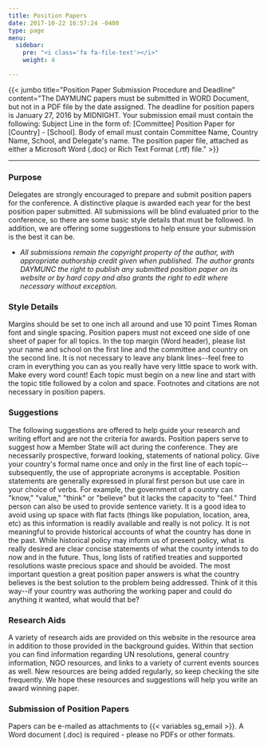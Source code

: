 ```yaml
---
title: Position Papers
date: 2017-10-22 16:57:24 -0400
type: page
menu:
  sidebar:
    pre: "<i class='fa fa-file-text'></i>"
    weight: 4

---
```

{{< jumbo title="Position Paper Submission Procedure and Deadline"
          content="The DAYMUNC papers must be submitted in WORD Document, but not in a PDF file by the date assigned. The deadline for position papers is January 27, 2016 by MIDNIGHT. Your submission email must contain the following: Subject Line in the form of: [Committee] Position Paper for [Country] - [School]. Body of email must contain Committee Name, Country Name, School, and Delegate's name. The position paper file, attached as either a Microsoft Word (.doc) or Rich Text Format (.rtf) file." >}}


---

### Purpose
Delegates are strongly encouraged to prepare and submit position papers for the conference. A distinctive plaque is awarded each year for the best position paper submitted. All submissions will be blind evaluated prior to the conference, so there are some basic style details that must be followed. In addition, we are offering some suggestions to help ensure your submission is the best it can be.

* _All submissions remain the copyright property of the author, with appropriate authorship credit given when published. The author grants DAYMUNC the right to publish any submitted position paper on its website or by hard copy and also grants the right to edit where necessary without exception._

### Style Details
Margins should be set to one inch all around and use 10 point Times Roman font and single spacing. Position papers must not exceed one side of one sheet of paper for all topics. In the top margin (Word header), please list your name and school on the first line and the committee and country on the second line. It is not necessary to leave any blank lines--feel free to cram in everything you can as you really have very little space to work with. Make every word count! Each topic must begin on a new line and start with the topic title followed by a colon and space. Footnotes and citations are not necessary in position papers.

### Suggestions
The following suggestions are offered to help guide your research and writing effort and are not the criteria for awards. Position papers serve to suggest how a Member State will act during the conference. They are necessarily prospective, forward looking, statements of national policy.
Give your country's formal name once and only in the first line of each topic--subsequently, the use of appropriate acronyms is acceptable.
Position statements are generally expressed in plural first person but use care in your choice of verbs. For example, the government of a country can "know," "value," "think" or "believe" but it lacks the capacity to "feel." Third person can also be used to provide sentence variety.
It is a good idea to avoid using up space with flat facts (things like population, location, area, etc) as this information is readily available and really is not policy.
It is not meaningful to provide historical accounts of what the country has done in the past. While historical policy may inform us of present policy, what is really desired are clear concise statements of what the county intends to do now and in the future. Thus, long lists of ratified treaties and supported resolutions waste precious space and should be avoided.
The most important question a great position paper answers is what the country believes is the best solution to the problem being addressed. Think of it this way--if your country was authoring the working paper and could do anything it wanted, what would that be?


### Research Aids
A variety of research aids are provided on this website in the resource area in addition to those provided in the background guides. Within that section you can find information regarding UN resolutions, general country information, NGO resources, and links to a variety of current events sources as well. New resources are being added regularly, so keep checking the site frequently. We hope these resources and suggestions will help you write an award winning paper.


### Submission of Position Papers
Papers can be e-mailed as attachments to {{< variables sg_email >}}. A Word document (.doc) is required - please no PDFs or other formats.
